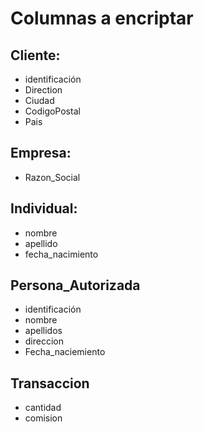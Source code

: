 # Columnas a encriptar

## Cliente:

- identificación
- Direction
- Ciudad
- CodigoPostal
- Pais

## Empresa:

- Razon_Social

## Individual:

- nombre
- apellido
- fecha_nacimiento

## Persona_Autorizada

- identificación
- nombre
- apellidos
- direccion
- Fecha_naciemiento

## Transaccion

- cantidad
- comision